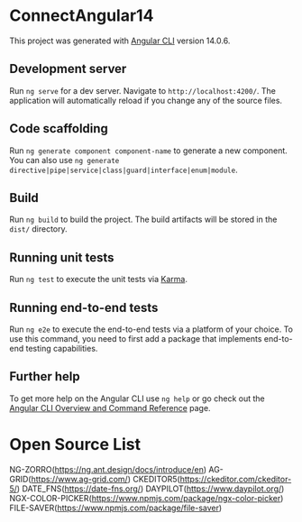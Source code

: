 # ConnectAngular14

This project was generated with [Angular CLI](https://github.com/angular/angular-cli) version 14.0.6.

## Development server

Run `ng serve` for a dev server. Navigate to `http://localhost:4200/`. The application will automatically reload if you change any of the source files.

## Code scaffolding

Run `ng generate component component-name` to generate a new component. You can also use `ng generate directive|pipe|service|class|guard|interface|enum|module`.

## Build

Run `ng build` to build the project. The build artifacts will be stored in the `dist/` directory.

## Running unit tests

Run `ng test` to execute the unit tests via [Karma](https://karma-runner.github.io).

## Running end-to-end tests

Run `ng e2e` to execute the end-to-end tests via a platform of your choice. To use this command, you need to first add a package that implements end-to-end testing capabilities.

## Further help

To get more help on the Angular CLI use `ng help` or go check out the [Angular CLI Overview and Command Reference](https://angular.io/cli) page.

# Open Source List

NG-ZORRO(https://ng.ant.design/docs/introduce/en)
AG-GRID(https://www.ag-grid.com/)
CKEDITOR5(https://ckeditor.com/ckeditor-5/)
DATE\_FNS(https://date-fns.org/)
DAYPILOT(https://www.daypilot.org/)
NGX-COLOR-PICKER(https://www.npmjs.com/package/ngx-color-picker)
FILE-SAVER(https://www.npmjs.com/package/file-saver)